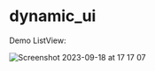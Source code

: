 # dynamic_ui

Demo ListView:

![Screenshot 2023-09-18 at 17 17 07](https://github.com/thang44hdai/design-pattern/assets/102580944/482cbff3-11c1-460a-acbc-79c57b257214)
